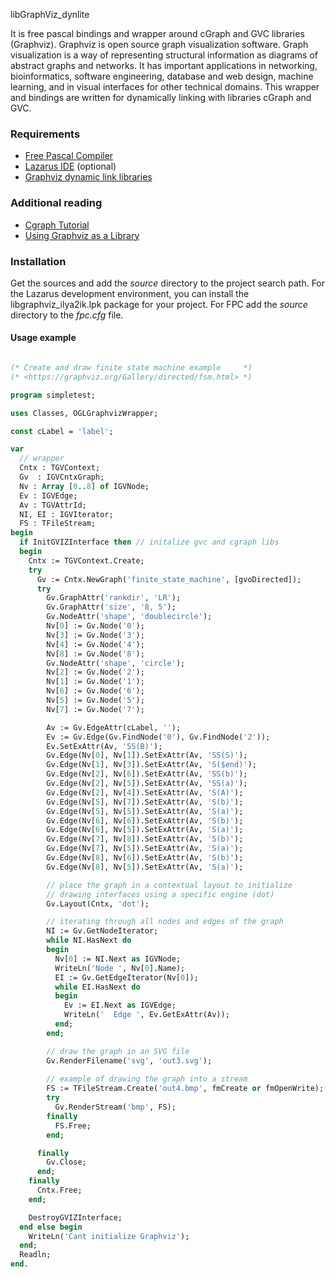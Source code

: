 libGraphViz_dynlite

It is free pascal bindings and wrapper around cGraph and GVC libraries (Graphviz). Graphviz is open source graph visualization software. Graph visualization is a way of representing structural information as diagrams of abstract graphs and networks. It has important applications in networking, bioinformatics, software engineering, database and web design, machine learning, and in visual interfaces for other technical domains. This wrapper and bindings are written for dynamically linking with libraries cGraph and GVC.

 
### Requirements

* [Free Pascal Compiler](http://freepascal.org)
* [Lazarus IDE](http://www.lazarus.freepascal.org/) (optional)
* [Graphviz dynamic link libraries](https://graphviz.org/download/)


### Additional reading

* [Cgraph Tutorial](https://graphviz.org/pdf/cgraph.pdf)
* [Using Graphviz as a Library](https://graphviz.org/pdf/libguide.pdf)


### Installation

Get the sources and add the *source* directory to the project search path. For the Lazarus development environment, you can install the libgraphviz_ilya2ik.lpk package for your project. For FPC add the *source* directory to the *fpc.cfg* file.


#### Usage example

```pascal

(* Create and draw finite state machine example     *)
(* <https://graphviz.org/Gallery/directed/fsm.html> *)

program simpletest;

uses Classes, OGLGraphvizWrapper;

const cLabel = 'label';

var
  // wrapper
  Cntx : TGVContext;
  Gv  : IGVCntxGraph;
  Nv : Array [0..8] of IGVNode;
  Ev : IGVEdge;
  Av : TGVAttrId;
  NI, EI : IGVIterator;
  FS : TFileStream;
begin
  if InitGVIZInterface then // initalize gvc and cgraph libs
  begin
    Cntx := TGVContext.Create;
    try
      Gv := Cntx.NewGraph('finite_state_machine', [gvoDirected]);
      try
        Gv.GraphAttr('rankdir', 'LR');
        Gv.GraphAttr('size', '8, 5');
        Gv.NodeAttr('shape', 'doublecircle');
        Nv[0] := Gv.Node('0');
        Nv[3] := Gv.Node('3');
        Nv[4] := Gv.Node('4');
        Nv[8] := Gv.Node('8');
        Gv.NodeAttr('shape', 'circle');
        Nv[2] := Gv.Node('2');
        Nv[1] := Gv.Node('1');
        Nv[6] := Gv.Node('6');
        Nv[5] := Gv.Node('5');
        Nv[7] := Gv.Node('7');

        Av := Gv.EdgeAttr(cLabel, '');
        Ev := Gv.Edge(Gv.FindNode('0'), Gv.FindNode('2'));
        Ev.SetExAttr(Av, 'SS(B)');
        Gv.Edge(Nv[0], Nv[1]).SetExAttr(Av, 'SS(S)');
        Gv.Edge(Nv[1], Nv[3]).SetExAttr(Av, 'S($end)');
        Gv.Edge(Nv[2], Nv[6]).SetExAttr(Av, 'SS(b)');
        Gv.Edge(Nv[2], Nv[5]).SetExAttr(Av, 'SS(a)');
        Gv.Edge(Nv[2], Nv[4]).SetExAttr(Av, 'S(A)');
        Gv.Edge(Nv[5], Nv[7]).SetExAttr(Av, 'S(b)');
        Gv.Edge(Nv[5], Nv[5]).SetExAttr(Av, 'S(a)');
        Gv.Edge(Nv[6], Nv[6]).SetExAttr(Av, 'S(b)');
        Gv.Edge(Nv[6], Nv[5]).SetExAttr(Av, 'S(a)');
        Gv.Edge(Nv[7], Nv[8]).SetExAttr(Av, 'S(b)');
        Gv.Edge(Nv[7], Nv[5]).SetExAttr(Av, 'S(a)');
        Gv.Edge(Nv[8], Nv[6]).SetExAttr(Av, 'S(b)');
        Gv.Edge(Nv[8], Nv[5]).SetExAttr(Av, 'S(a)');

		// place the graph in a contextual layout to initialize 
		// drawing interfaces using a specific engine (dot)
        Gv.Layout(Cntx, 'dot');		

		// iterating through all nodes and edges of the graph
        NI := Gv.GetNodeIterator;
        while NI.HasNext do
        begin
          Nv[0] := NI.Next as IGVNode;
          WriteLn('Node ', Nv[0].Name);
          EI := Gv.GetEdgeIterator(Nv[0]);
          while EI.HasNext do
          begin
            Ev := EI.Next as IGVEdge;
            WriteLn('  Edge ', Ev.GetExAttr(Av));
          end;
        end;

		// draw the graph in an SVG file
        Gv.RenderFilename('svg', 'out3.svg');
		
        // example of drawing the graph into a stream
        FS := TFileStream.Create('out4.bmp', fmCreate or fmOpenWrite);
        try
          Gv.RenderStream('bmp', FS);
        finally
          FS.Free;
        end;

      finally
        Gv.Close;
      end;
    finally
      Cntx.Free;
    end;

    DestroyGVIZInterface;
  end else begin
    WriteLn('Cant initialize Graphviz');
  end;
  Readln;
end.

```